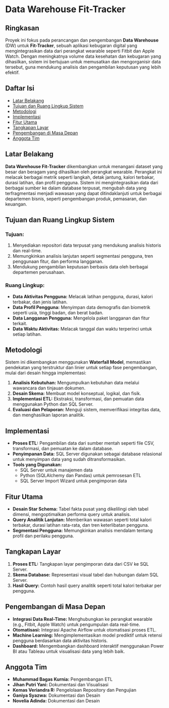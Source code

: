 
# **Data Warehouse Fit-Tracker**

## **Ringkasan**
Proyek ini fokus pada perancangan dan pengembangan **Data Warehouse** (DW) untuk **Fit-Tracker**, sebuah aplikasi kebugaran digital yang mengintegrasikan data dari perangkat wearable seperti Fitbit dan Apple Watch. Dengan meningkatnya volume data kesehatan dan kebugaran yang dihasilkan, sistem ini bertujuan untuk memusatkan dan mengorganisir data tersebut, guna mendukung analisis dan pengambilan keputusan yang lebih efektif.

## **Daftar Isi**
- [Latar Belakang](#latar-belakang)
- [Tujuan dan Ruang Lingkup Sistem](#tujuan-dan-ruang-lingkup-sistem)
- [Metodologi](#metodologi)
- [Implementasi](#implementasi)
- [Fitur Utama](#fitur-utama)
- [Tangkapan Layar](#tangkapan-layar)
- [Pengembangan di Masa Depan](#pengembangan-di-masa-depan)
- [Anggota Tim](#anggota-tim)

## **Latar Belakang**
**Data Warehouse Fit-Tracker** dikembangkan untuk menangani dataset yang besar dan beragam yang dihasilkan oleh perangkat wearable. Perangkat ini melacak berbagai metrik seperti langkah, detak jantung, kalori terbakar, durasi latihan, dan profil pengguna. Sistem ini mengintegrasikan data dari berbagai sumber ke dalam database terpusat, mengubah data yang terfragmentasi menjadi wawasan yang dapat ditindaklanjuti untuk berbagai departemen bisnis, seperti pengembangan produk, pemasaran, dan keuangan.

## **Tujuan dan Ruang Lingkup Sistem**
### Tujuan:
1. Menyediakan repositori data terpusat yang mendukung analisis historis dan real-time.
2. Memungkinkan analisis lanjutan seperti segmentasi pengguna, tren penggunaan fitur, dan performa langganan.
3. Mendukung pengambilan keputusan berbasis data oleh berbagai departemen perusahaan.

### Ruang Lingkup:
- **Data Aktivitas Pengguna:** Melacak latihan pengguna, durasi, kalori terbakar, dan jenis latihan.
- **Data Profil Pengguna:** Menyimpan data demografis dan biometrik seperti usia, tinggi badan, dan berat badan.
- **Data Langganan Pengguna:** Mengelola paket langganan dan fitur terkait.
- **Data Waktu Aktivitas:** Melacak tanggal dan waktu terperinci untuk setiap latihan.

## **Metodologi**
Sistem ini dikembangkan menggunakan **Waterfall Model**, memastikan pendekatan yang terstruktur dan linier untuk setiap fase pengembangan, mulai dari desain hingga implementasi:
1. **Analisis Kebutuhan:** Mengumpulkan kebutuhan data melalui wawancara dan tinjauan dokumen.
2. **Desain Skema:** Membuat model konseptual, logikal, dan fisik.
3. **Implementasi ETL:** Ekstraksi, transformasi, dan pemuatan data menggunakan Python dan SQL Server.
4. **Evaluasi dan Pelaporan:** Menguji sistem, memverifikasi integritas data, dan menghasilkan laporan analitik.

## **Implementasi**
- **Proses ETL:** Pengambilan data dari sumber mentah seperti file CSV, transformasi, dan pemuatan ke dalam database.
- **Penyimpanan Data:** SQL Server digunakan sebagai database relasional untuk menyimpan data yang sudah ditransformasikan.
- **Tools yang Digunakan:**
  - SQL Server untuk manajemen data
  - Python (SQLAlchemy dan Pandas) untuk pemrosesan ETL
  - SQL Server Import Wizard untuk pengimporan data

## **Fitur Utama**
- **Desain Star Schema:** Tabel fakta pusat yang dikelilingi oleh tabel dimensi, mengoptimalkan performa query untuk analisis.
- **Query Analitik Lanjutan:** Memberikan wawasan seperti total kalori terbakar, durasi latihan rata-rata, dan tren keterlibatan pengguna.
- **Segmentasi Pengguna:** Memungkinkan analisis mendalam tentang profil dan perilaku pengguna.

## **Tangkapan Layar**
1. **Proses ETL:** Tangkapan layar pengimporan data dari CSV ke SQL Server.
2. **Skema Database:** Representasi visual tabel dan hubungan dalam SQL Server.
3. **Hasil Query:** Contoh hasil query analitik seperti total kalori terbakar per pengguna.

## **Pengembangan di Masa Depan**
- **Integrasi Data Real-Time:** Menghubungkan ke perangkat wearable (e.g., Fitbit, Apple Watch) untuk pengumpulan data real-time.
- **Otomatisasi:** Integrasi Apache Airflow untuk otomatisasi proses ETL.
- **Machine Learning:** Mengimplementasikan model prediktif untuk retensi pengguna berdasarkan data aktivitas historis.
- **Dashboard:** Mengembangkan dashboard interaktif menggunakan Power BI atau Tableau untuk visualisasi data yang lebih baik.

## **Anggota Tim**
- **Muhammad Bagas Kurnia:** Pengembangan ETL
- **Jihan Putri Yani:** Dokumentasi dan Visualisasi
- **Kemas Veriandra R:** Pengelolaan Repository dan Pengujian
- **Ganiya Syazwa:** Dokumentasi dan Desain
- **Novelia Adinda:** Dokumentasi dan Desain

